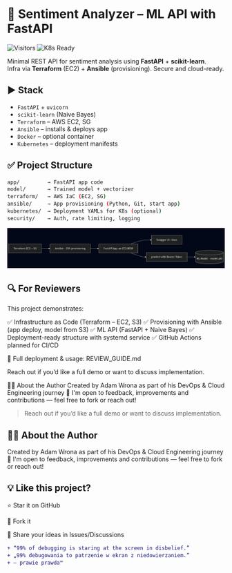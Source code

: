 # 🧠 Sentiment Analyzer – ML API with FastAPI
![Visitors](https://visitor-badge.laobi.icu/badge?page_id=cloudcr0w.sentiment-analyzer-devops)
![K8s Ready](https://img.shields.io/badge/Kubernetes-Ready-blue?logo=kubernetes)


Minimal REST API for sentiment analysis using **FastAPI** + **scikit-learn**.  
Infra via **Terraform** (EC2) + **Ansible** (provisioning). Secure and cloud-ready.

## ▶️ Stack

- `FastAPI` + `uvicorn`
- `scikit-learn` (Naive Bayes)
- `Terraform` – AWS EC2, SG
- `Ansible` – installs & deploys app
- `Docker` – optional container
- `Kubernetes` – deployment manifests

## ✅ Project Structure

```bash
app/         → FastAPI app code
model/       → Trained model + vectorizer
terraform/   → AWS IaC (EC2, SG)
ansible/     → App provisioning (Python, Git, start app)
kubernetes/  → Deployment YAMLs for K8s (optional)
security/    → Auth, rate limiting, logging
```

![Deployment Diagram](./sentiment-diagram.png)

## 🔍 For Reviewers
This project demonstrates:

✅ Infrastructure as Code (Terraform – EC2, S3)
✅ Provisioning with Ansible (app deploy, model from S3)
✅ ML API (FastAPI + Naive Bayes)
✅ Deployment-ready structure with systemd service
✅ GitHub Actions planned for CI/CD

🧪 Full deployment & usage: REVIEW_GUIDE.md

Reach out if you’d like a full demo or want to discuss implementation.

👨‍💻 About the Author
Created by Adam Wrona as part of his DevOps & Cloud Engineering journey 🚀
I'm open to feedback, improvements and contributions — feel free to fork or reach out!

> Reach out if you’d like a full demo or want to discuss implementation.


## 👨‍💻 About the Author
Created by Adam Wrona as part of his DevOps & Cloud Engineering journey 🚀
I'm open to feedback, improvements and contributions — feel free to fork or reach out!

## 💡 Like this project?

⭐ Star it on GitHub

🍴 Fork it

🧠 Share your ideas in Issues/Discussions

```diff
+ “99% of debugging is staring at the screen in disbelief.”
+ „99% debugowania to patrzenie w ekran z niedowierzaniem.”
+ — prawie prawda™
```